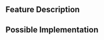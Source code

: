 <!--- Provide a general summary of the feature above. -->

## Feature Description

## Possible Implementation
